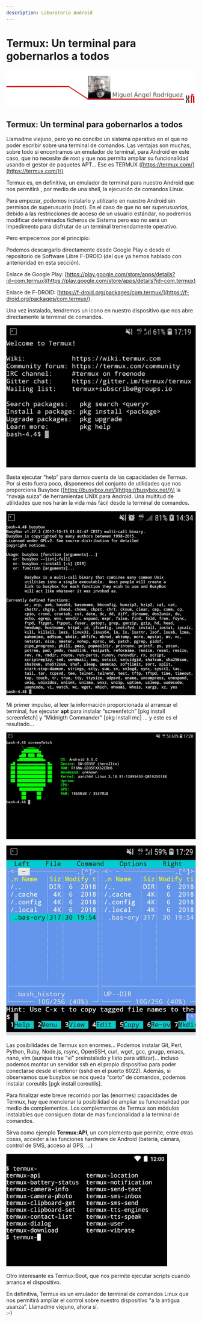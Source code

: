 ```yaml
---
description: Laboratorio Android
---
```


# Termux: Un terminal para gobernarlos a todos

![](.gitbook/assets/image%20%2823%29.png)

## Termux: Un terminal para gobernarlos a todos

Llamadme viejuno, pero yo no concibo un sistema operativo en el que no poder escribir sobre una terminal de comandos. Las ventajas son muchas, sobre todo si encontramos un emulador de terminal, para Android en este caso, que no necesite de root y que nos permita ampliar su funcionalidad usando el gestor de paquetes APT… Ese es TERMUX \([https://termux.com/](https://termux.com/)\)

Termux es, en definitiva, un emulador de terminal para nuestro Android que nos permitirá , por medio de una shell, la ejecución de comandos Linux.

Para empezar, podemos instalarlo y utilizarlo en nuestro Android sin permisos de superusuario \(root\). En el caso de que no ser superusuarios, debido a las restricciones de acceso de un usuario estándar, no podremos modificar determinados ficheros de Sistema pero eso no será un impedimento para disfrutar de un terminal tremendamente operativo.

Pero empecemos por el principio:

Podemos descargarlo directamente desde Google Play o desde el repositorio de Software Libre F-DROID \(del que ya hemos hablado con anterioridad en esta sección\).

Enlace de Google Play: [https://play.google.com/store/apps/details?id=com.termux](https://play.google.com/store/apps/details?id=com.termux)

Enlace de F-DROID: [https://f-droid.org/packages/com.termux/](https://f-droid.org/packages/com.termux/)

Una vez instalado, tendremos un icono en nuestro dispositivo que nos abre directamente la terminal de comandos.

![](.gitbook/assets/imagen-01.png)

Basta ejecutar “help” para darnos cuenta de las capacidades de Termux. Por si esto fuera poco, disponemos del conjunto de utilidades que nos proporciona Busybox \([https://busybox.net/](https://busybox.net/)\) la “navaja suiza” de herramientas UNIX para Android. Una multitud de utilidades que nos harán la vida más fácil desde la terminal de comandos.

![](.gitbook/assets/imagen-02.png)

Mi primer impulso, al leer la información proporcionada al arrancar el terminal, fue ejecutar **apt** para instalar “screenfetch” \[pkg install screenfetch\] y “Midnigth Commander” \[pkg install mc\] … y este es el resultado...

![](.gitbook/assets/imagen-03.png)

![](.gitbook/assets/imagen-04.png)

Las posibilidades de Termux son enormes… Podemos instalar Git, Perl, Python, Ruby, Node.js, rsync, OpenSSH, curl, wget, gcc, gnugp, emacs, nano, vim \(aunque trae “vi” preinstalado y listo para utilizar\)… incluso podemos montar un servidor ssh en el propio dispositivo para poder conectarse desde el exterior \(sshd en el puerto 8022\). Además, si observamos que busybox se nos queda “corto” de comandos, podemos instalar coreutils \[pgk install coreutils\].

Para finalizar este breve recorrido por las \(enormes\) capacidades de Termux, hay que mencionar la posibilidad de ampliar su funcionalidad por medio de complementos. Los complementos de Termux son módulos instalables que consiguen dotar de mas funcionalidad a la terminal de comandos.

Sirva como ejemplo **Termux:API**, un complemento que permite, entre otras cosas, acceder a las funciones hardware de Android \(batería, cámara, control de SMS, acceso al GPS, ...\)

![](.gitbook/assets/imagen-05.png)

Otro interesante es Termux:Boot, que nos permite ejecutar scripts cuando arranca el dispositivo.

En definitiva, Termux es un emulador de terminal de comandos Linux que nos permitirá ampliar el control sobre nuestro dispositivo “a la antigua usanza”. Llamadme viejuno, ahora sí.  
:-\)

